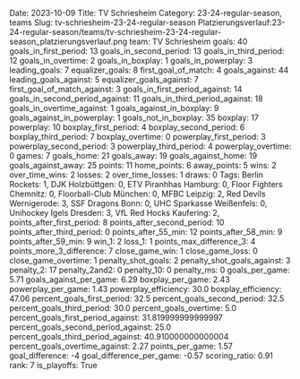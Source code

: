Date: 2023-10-09
Title: TV Schriesheim
Category: 23-24-regular-season, teams
Slug: tv-schriesheim-23-24-regular-season
Platzierungsverlauf:23-24-regular-season/teams/tv-schriesheim-23-24-regular-season_platzierungsverlauf.png
team: TV Schriesheim
goals: 40
goals_in_first_period: 13
goals_in_second_period: 13
goals_in_third_period: 12
goals_in_overtime: 2
goals_in_boxplay: 1
goals_in_powerplay: 3
leading_goals: 7
equalizer_goals: 8
first_goal_of_match: 4
goals_against: 44
leading_goals_against: 5
equalizer_goals_against: 7
first_goal_of_match_against: 3
goals_in_first_period_against: 14
goals_in_second_period_against: 11
goals_in_third_period_against: 18
goals_in_overtime_against: 1
goals_against_in_boxplay: 9
goals_against_in_powerplay: 1
goals_not_in_boxplay: 35
boxplay: 17
powerplay: 10
boxplay_first_period: 4
boxplay_second_period: 6
boxplay_third_period: 7
boxplay_overtime: 0
powerplay_first_period: 3
powerplay_second_period: 3
powerplay_third_period: 4
powerplay_overtime: 0
games: 7
goals_home: 21
goals_away: 19
goals_against_home: 19
goals_against_away: 25
points: 11
home_points: 6
away_points: 5
wins: 2
over_time_wins: 2
losses: 2
over_time_losses: 1
draws: 0
Tags:  Berlin Rockets: 1,  DJK Holzbüttgen: 0,  ETV Piranhhas Hamburg: 0,  Floor Fighters Chemnitz: 0,  Floorball-Club München: 0,  MFBC Leipzig: 2,  Red Devils Wernigerode: 3,  SSF Dragons Bonn: 0,  UHC Sparkasse Weißenfels: 0,  Unihockey Igels Dresden: 3,  VfL Red Hocks Kaufering: 2,
points_after_first_period: 8
points_after_second_period: 10
points_after_third_period: 0
points_after_55_min: 12
points_after_58_min: 9
points_after_59_min: 9
win_1: 2
loss_1: 1
points_max_difference_3: 4
points_more_3_difference: 7
close_game_win: 1
close_game_loss: 0
close_game_overtime: 1
penalty_shot_goals: 2
penalty_shot_goals_against: 3
penalty_2: 17
penalty_2and2: 0
penalty_10: 0
penalty_ms: 0
goals_per_game: 5.71
goals_against_per_game: 6.29
boxplay_per_game: 2.43
powerplay_per_game: 1.43
powerplay_efficiency: 30.0
boxplay_efficiency: 47.06
percent_goals_first_period: 32.5
percent_goals_second_period: 32.5
percent_goals_third_period: 30.0
percent_goals_overtime: 5.0
percent_goals_first_period_against: 31.819999999999997
percent_goals_second_period_against: 25.0
percent_goals_third_period_against: 40.910000000000004
percent_goals_overtime_against: 2.27
points_per_game: 1.57
goal_difference: -4
goal_difference_per_game: -0.57
scoring_ratio: 0.91
rank: 7
is_playoffs: True
